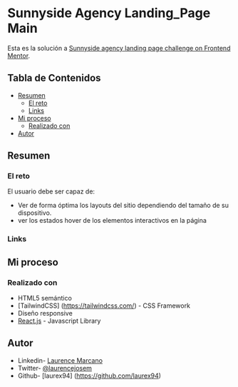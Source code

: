 # Sunnyside Agency Landing_Page Main
Esta es la solución a [Sunnyside agency landing page challenge on Frontend Mentor](https://www.frontendmentor.io/challenges/sunnyside-agency-landing-page-7yVs3B6ef). 

## Tabla de Contenidos

- [Resumen](#resumen)
  - [El reto](#el-reto)
  - [Links](#links)
- [Mi proceso](#mi-proceso)
  - [Realizado con](#realizado-con)
- [Autor](#autor)

## Resumen

### El reto

El usuario debe ser capaz de:

- Ver de forma óptima los layouts del sitio dependiendo del tamaño de su dispositivo.
- ver los estados hover de los elementos interactivos en la página

### Links



## Mi proceso

### Realizado con

- HTML5 semántico
- [TailwindCSS] (https://tailwindcss.com/) - CSS Framework
- Diseño responsive
- [React.js](https://es.reactjs.org/) - Javascript Library

## Autor

- Linkedin- [Laurence Marcano](https://www.linkedin.com/in/laurencejosem/)
- Twitter- [@laurencejosem](https://twitter.com/laurencejosem)
- Github- [laurex94] (https://github.com/laurex94)

